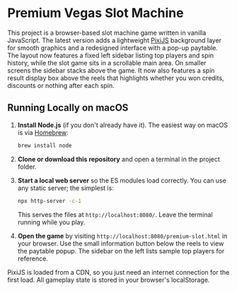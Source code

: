 # Premium Vegas Slot Machine

This project is a browser-based slot machine game written in vanilla JavaScript. The latest version adds a lightweight [PixiJS](https://pixijs.com/) background layer for smooth graphics and a redesigned interface with a pop-up paytable. The layout now features a fixed left sidebar listing top players and spin history, while the slot game sits in a scrollable main area. On smaller screens the sidebar stacks above the game.
It now also features a spin result display box above the reels that highlights whether you won credits, discounts or nothing after each spin.

## Running Locally on macOS

1. **Install Node.js** (if you don't already have it). The easiest way on macOS is via [Homebrew](https://brew.sh/):
   ```bash
   brew install node
   ```

2. **Clone or download this repository** and open a terminal in the project folder.

3. **Start a local web server** so the ES modules load correctly. You can use any static server; the simplest is:
   ```bash
   npx http-server -c-1
   ```
   This serves the files at `http://localhost:8080/`. Leave the terminal running while you play.

4. **Open the game** by visiting `http://localhost:8080/premium-slot.html` in your browser.
   Use the small information button below the reels to view the paytable popup. The sidebar on the left lists sample top players for reference.

PixiJS is loaded from a CDN, so you just need an internet connection for the first load. All gameplay state is stored in your browser's localStorage.
